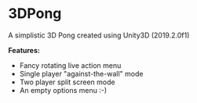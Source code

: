 # 3DPong
A simplistic 3D Pong created using Unity3D (2019.2.0f1)

**Features:**
* Fancy rotating live action menu
* Single player "against-the-wall" mode
* Two player split screen mode
* An empty options menu :-)
